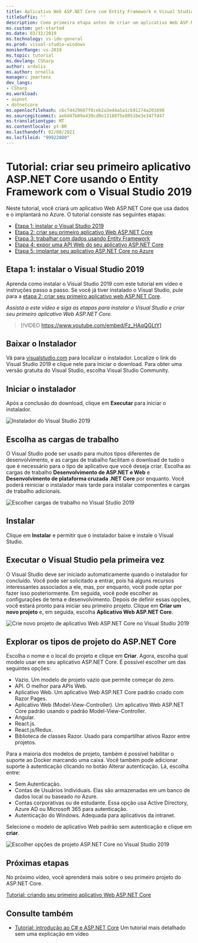 ```yaml
---
title: Aplicativo Web ASP.NET Core com Entity Framework e Visual Studio 2019
titleSuffix: ''
description: Como primeira etapa antes de criar um aplicativo Web ASP.NET Core, aprenda como instalar o Visual Studio 2019 com este tutorial em vídeo e instruções passo a passo.
ms.custom: get-started
ms.date: 03/31/2019
ms.technology: vs-ide-general
ms.prod: visual-studio-windows
monikerRange: vs-2019
ms.topic: tutorial
ms.devlang: CSharp
author: ardalis
ms.author: ornella
manager: jmartens
dev_langs:
- CSharp
ms.workload:
- aspnet
- dotnetcore
ms.openlocfilehash: c6cf4429607f8ceb2a3ed4a5a1cb91274a201698
ms.sourcegitcommit: ae6d47b09a439cd0e13180f5e89510e3e347fd47
ms.translationtype: MT
ms.contentlocale: pt-BR
ms.lasthandoff: 02/08/2021
ms.locfileid: "99922800"
---
```

# <a name="tutorial-create-your-first-aspnet-core-app-using-entity-framework-with-visual-studio-2019"></a>Tutorial: criar seu primeiro aplicativo ASP.NET Core usando o Entity Framework com o Visual Studio 2019

Neste tutorial, você criará um aplicativo Web ASP.NET Core que usa dados e o implantará no Azure. O tutorial consiste nas seguintes etapas:

- [Etapa 1: instalar o Visual Studio 2019](#step-1-install-visual-studio-2019)
- [Etapa 2: criar seu primeiro aplicativo Web ASP.NET Core](tutorial-aspnet-core-ef-step-02.md)
- [Etapa 3: trabalhar com dados usando Entity Framework](tutorial-aspnet-core-ef-step-03.md)
- [Etapa 4: expor uma API Web do seu aplicativo ASP.NET Core](tutorial-aspnet-core-ef-step-04.md)
- [Etapa 5: implantar seu aplicativo ASP.NET Core no Azure](tutorial-aspnet-core-ef-step-05.md)

## <a name="step-1-install-visual-studio-2019"></a>Etapa 1: instalar o Visual Studio 2019

Aprenda como instalar o Visual Studio 2019 com este tutorial em vídeo e instruções passo a passo. Se você já tiver instalado o Visual Studio, pule para a [etapa 2: criar seu primeiro aplicativo web ASP.NET Core](tutorial-aspnet-core-ef-step-02.md).

_Assista a este vídeo e siga as etapas para instalar o Visual Studio e criar seu primeiro aplicativo Web ASP.NET Core._

> [!VIDEO https://www.youtube.com/embed/Fz_HAqQGLtY]

## <a name="download-the-installer"></a>Baixar o Instalador

Vá para [visualstudio.com](https://visualstudio.com) para localizar o instalador. Localize o link do Visual Studio 2019 e clique nele para iniciar o download. Para obter uma versão gratuita do Visual Studio, escolha Visual Studio Community.

## <a name="start-the-installer"></a>Iniciar o instalador

Após a conclusão do download, clique em **Executar** para iniciar o instalador.

![Instalador do Visual Studio 2019](media/vs-2019/vs2019-installer.png)

## <a name="choose-workloads"></a>Escolha as cargas de trabalho

O Visual Studio pode ser usado para muitos tipos diferentes de desenvolvimento, e as cargas de trabalho facilitam o download de tudo o que é necessário para o tipo de aplicativo que você deseja criar. Escolha as cargas de trabalho **Desenvolvimento de ASP.NET e Web** e **Desenvolvimento de plataforma cruzada .NET Core** por enquanto. Você poderá reiniciar o instalador mais tarde para instalar componentes e cargas de trabalho adicionais.

![Escolher cargas de trabalho no Visual Studio 2019](media/vs-2019/vs2019-choose-workloads.png)

## <a name="install"></a>Instalar

Clique em **Instalar** e permitir que o instalador baixe e instale o Visual Studio.

## <a name="run-visual-studio-for-the-first-time"></a>Executar o Visual Studio pela primeira vez

O Visual Studio deve ser iniciado automaticamente quando o instalador for concluído. Você pode ser solicitado a entrar, pois há alguns recursos interessantes associados a ele, mas, por enquanto, você pode optar por fazer isso posteriormente. Em seguida, você pode escolher as configurações de tema e desenvolvimento. Depois de definir essas opções, você estará pronto para iniciar seu primeiro projeto. Clique em **Criar um novo projeto** e, em seguida, escolha **Aplicativo Web ASP.NET Core**.

![Crie novo projeto de aplicativo Web ASP.NET Core no Visual Studio 2019](media/vs-2019/vs2019-create-new-project.png)

## <a name="explore-aspnet-core-project-types"></a>Explorar os tipos de projeto do ASP.NET Core

Escolha o nome e o local do projeto e clique em **Criar**. Agora, escolha qual modelo usar em seu aplicativo ASP.NET Core. É possível escolher um das seguintes opções:

- Vazio. Um modelo de projeto vazio que permite começar do zero.
- API. O melhor para APIs Web.
- Aplicativo Web. Um aplicativo Web ASP.NET Core padrão criado com Razor Pages.
- Aplicativo Web (Model-View-Controller). Um aplicativo Web ASP.NET Core padrão usando o padrão Model-View-Controller.
- Angular.
- React.js.
- React.js/Redux.
- Biblioteca de classes Razor. Usado para compartilhar ativos Razor entre projetos.

Para a maioria dos modelos de projeto, também é possível habilitar o suporte ao Docker marcando uma caixa. Você também pode adicionar suporte à autenticação clicando no botão Alterar autenticação. Lá, escolha entre:

- Sem Autenticação.
- Contas de Usuários Individuais. Elas são armazenadas em um banco de dados local ou baseado no Azure.
- Contas corporativas ou de estudante. Essa opção usa Active Directory, Azure AD ou Microsoft 365 para autenticação.
- Autenticação do Windows. Adequada para aplicativos da intranet.

Selecione o modelo de aplicativo Web padrão sem autenticação e clique em **criar**.

![Escolher opções de projeto ASP.NET Core no Visual Studio 2019](media/vs-2019/vs2019-choose-aspnetcore-project.png)

## <a name="next-steps"></a>Próximas etapas

No próximo vídeo, você aprenderá mais sobre o seu primeiro projeto do ASP.NET Core.

[Tutorial: criando seu primeiro aplicativo Web ASP.NET Core](tutorial-aspnet-core-ef-step-02.md)

## <a name="see-also"></a>Consulte também

- [Tutorial: introdução ao C# e ASP.NET Core](tutorial-aspnet-core.md) Um tutorial mais detalhado sem uma explicação em vídeo
